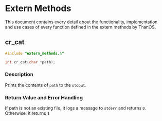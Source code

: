 # Extern Methods

This document contains every detail about the functionality, implementation and use cases of every function defined in the extern methods by ThanOS.

<!-- markdownlint-disable MD024 -->

## cr_cat

```c
#include "extern_methods.h"

int cr_cat(char *path);
```

### Description

Prints the contents of `path` to the `stdout`.

### Return Value and Error Handling

If path is not an existing file, it logs a message to `stderr` and returns `0`. Otherwise, it returns `1`
